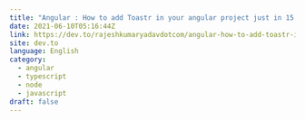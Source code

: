 ```yaml
---
title: "Angular : How to add Toastr in your angular project just in 15 minutes?"
date: 2021-06-10T05:16:44Z
link: https://dev.to/rajeshkumaryadavdotcom/angular-how-to-add-toastr-in-your-angular-project-just-in-15-minutes-533p?utm_medium=RSS&utm_source=news.12bit.vn
site: dev.to
language: English
category:
  - angular
  - typescript
  - node
  - javascript
draft: false
---
```

